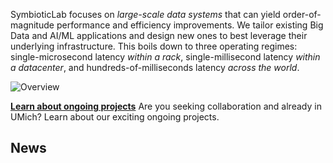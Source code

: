 SymbioticLab focuses on *large-scale data systems* that can yield order-of-magnitude performance and efficiency improvements.
We tailor existing Big Data and AI/ML applications and design new ones to best leverage their underlying infrastructure.
This boils down to three operating regimes: single-microsecond latency *within a rack*, single-millisecond latency *within a datacenter*, and hundreds-of-milliseconds latency *across the world*.

![Overview](/assets/latency-domains.png)

[**Learn about ongoing projects**](https://docs.google.com/document/d/1mVPqfnqLz_CXVz8XyDLcB1BIlUyezY2A-t5mV33JZHw/edit?usp=sharing) Are you seeking collaboration and already in UMich? Learn about our exciting ongoing projects.



## News
